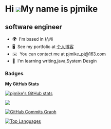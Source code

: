 Hi ![](https://user-images.githubusercontent.com/18350557/176309783-0785949b-9127-417c-8b55-ab5a4333674e.gif)My name is pjmike
==============================================================================================================================

software engineer
----

* 🌍  I'm based in 杭州
* 🖥️  See my portfolio at [个人博客](http://pjmike.github.io)
* ✉️  You can contact me at [pjmike\_pj@163.com](mailto:pjmike_pj@163.com)
* 🧠  I'm learning writing,java,System Desgin


### Badges

<b>My GitHub Stats</b>

<a href="http://www.github.com/pjmike"><img src="https://github-readme-stats.vercel.app/api?username=pjmike&show_icons=true&hide=&count_private=true&title_color=0891b2&text_color=ffffff&icon_color=0891b2&bg_color=1c1917&hide_border=true&show_icons=true" alt="pjmike's GitHub stats" /></a>

<a href="http://www.github.com/pjmike"><img src="https://github-readme-streak-stats.herokuapp.com/?user=pjmike&stroke=ffffff&background=1c1917&ring=0891b2&fire=0891b2&currStreakNum=ffffff&currStreakLabel=0891b2&sideNums=ffffff&sideLabels=ffffff&dates=ffffff&hide_border=true" /></a>

<a href="http://www.github.com/pjmike"><img src="https://github-readme-activity-graph.cyclic.app/graph?username=pjmike&bg_color=1c1917&color=ffffff&line=0891b2&point=ffffff&area_color=1c1917&area=true&hide_border=true&custom_title=GitHub%20Commits%20Graph" alt="GitHub Commits Graph" /></a>

<a href="https://github.com/pjmike" align="left"><img src="https://github-readme-stats.vercel.app/api/top-langs/?username=pjmike&langs_count=10&title_color=0891b2&text_color=ffffff&icon_color=0891b2&bg_color=1c1917&hide_border=true&locale=en&custom_title=Top%20%Languages" alt="Top Languages" /></a>
